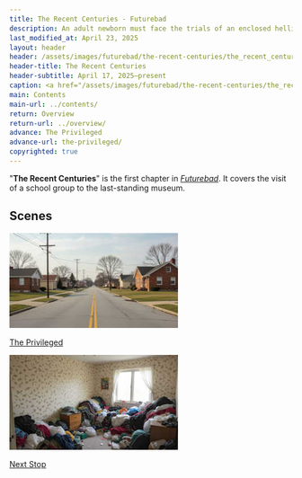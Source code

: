 ```yaml
---
title: The Recent Centuries - Futurebad
description: An adult newborn must face the trials of an enclosed hellish dimension of flesh
last_modified_at: April 23, 2025
layout: header
header: /assets/images/futurebad/the-recent-centuries/the_recent_centuries_placeholder_blur.jpg
header-title: The Recent Centuries
header-subtitle: April 17, 2025–present
caption: <a href="/assets/images/futurebad/the-recent-centuries/the_recent_centuries_placeholder.jpg" target="_blank">AI placeholder artwork</a> generated above using <a href="https://creator.nightcafe.studio/creation/umB4hxMUp9glTamg3rqi" target="_blank">HiDream I1 Dev</a> — <a href="https://creativecommons.org/publicdomain/zero/1.0/" target="_blank">CC0 1.0</a>
main: Contents
main-url: ../contents/
return: Overview
return-url: ../overview/
advance: The Privileged
advance-url: the-privileged/
copyrighted: true
---
```


"**The Recent Centuries**" is the first chapter in *[Futurebad](../)*. It covers the visit of a school group to the last-standing museum.

## Scenes

<div markdown=0>
    <a class="feature option cropped" href="the-privileged/">
        <img src="/assets/images/futurebad/the-recent-centuries/the_privileged_placeholder_small.jpg" alt="The Privileged placeholder artwork">
        <div><p>The Privileged</p></div>
    </a>
</div>

<div markdown=0>
    <a class="feature option cropped" href="next-stop/">
        <img src="/assets/images/futurebad/the-recent-centuries/next_stop_placeholder_small.jpg" alt="Next Stop placeholder artwork">
        <div><p>Next Stop</p></div>
    </a>
</div>